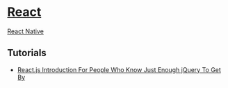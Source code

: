 # [React](http://facebook.github.io/react/)

[React Native](https://facebook.github.io/react-native/)

## Tutorials 

- [React.js Introduction For People Who Know Just Enough jQuery To Get By](http://reactfordesigners.com/labs/reactjs-introduction-for-people-who-know-just-enough-jquery-to-get-by)